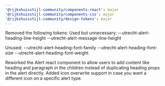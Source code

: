 ```yaml
---
'@rijkshuisstijl-community/components-react': major
'@rijkshuisstijl-community/components-css': major
'@rijkshuisstijl-community/design-tokens': major
---
```


Removed the following tokens:
Used but unnecessary:
--utrecht-alert-heading-line-height
--utrecht-alert-message-line-height

Unused:
--utrecht-alert-heading-font-family
--utrecht-alert-heading-font-size
--utrecht-alert-heading-font-weight

Reworked the Alert react component to allow users to add content like heading and paragraph in the children instead of duplicating heading props in the alert directly.
Added icon overwrite support in case you want a different icon on a specific alert type.
